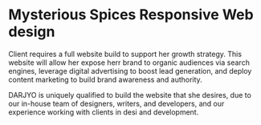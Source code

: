 # Mysterious Spices Responsive Web design

Client requires a full website build to support her growth strategy. This website will allow her expose herr brand to organic audiences via search engines, leverage digital advertising to boost lead generation, and deploy content marketing to build brand awareness and authority.

DARJYO is uniquely qualified to build the website that she desires, due to our in-house team of designers, writers, and developers, and our experience working with clients in desi and development.
